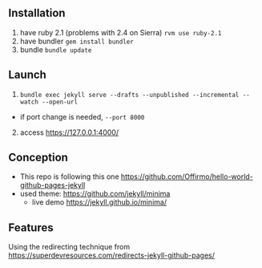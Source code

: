 
## Installation
1. have ruby 2.1 (problems with 2.4 on Sierra) `rvm use ruby-2.1`
2. have bundler `gem install bundler`
3. bundle `bundle update`


## Launch
1. `bundle exec jekyll serve --drafts --unpublished --incremental --watch --open-url`
  * if port change is needed, `--port 8000`
2. access https://127.0.0.1:4000/


## Conception
* This repo is following this one https://github.com/Offirmo/hello-world-github-pages-jekyll
* used theme: https://github.com/jekyll/minima
  * live demo https://jekyll.github.io/minima/

## Features

Using the redirecting technique from https://superdevresources.com/redirects-jekyll-github-pages/
